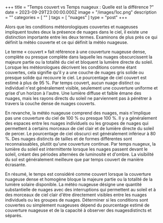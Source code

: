 +++
title = "Temps couvert vs Temps nuageux : Quelle est la différence ?"
date = 2023-09-29T23:00:00.000Z
image = "/images/1oc.png"
description = ""
categories = [ "" ]
tags = [ "nuages" ]
type = "post"
+++

Alors que les conditions météorologiques couvertes et nuageuses impliquent toutes deux la présence de nuages dans le ciel, il existe une distinction importante entre les deux termes. Examinons de plus près ce qui définit la météo couverte et ce qui définit la météo nuageuse.

Le terme « couvert » fait référence à une couverture nuageuse dense, complète ou presque complète dans laquelle les nuages ​​obscurcissent la majeure partie ou la totalité du ciel et bloquent la lumière directe du soleil. Lorsque les météorologues décrivent les conditions comme étant couvertes, cela signifie qu'il y a une couche de nuages ​​gris solide ou presque solide qui recouvre le ciel. Le pourcentage de ciel couvert est estimé à plus de 95 %. Par temps couvert, aucun nuage distinct ou individuel n'est généralement visible, seulement une couverture uniforme et grise d'un horizon à l'autre. Une lumière diffuse et faible émane des nuages, mais les rayons directs du soleil ne parviennent pas à pénétrer à travers la couche dense de nuages couverts.

En revanche, la météo nuageuse comprend des nuages, mais n'implique pas une couverture du ciel de 100 % ou presque 100 %. Il y a généralement des espaces entre les nuages individuels ou les groupes de nuages ​​qui permettent à certains morceaux de ciel clair et de lumière directe du soleil de percer. Le pourcentage de ciel obscurci est généralement inférieur à 80 %. Des nuages ​​distincts de tailles et de formes différentes sont reconnaissables, plutôt qu'une couverture continue. Par temps nuageux, la lumière du soleil est intermittente lorsque les nuages passent devant le soleil, créant des périodes alternées de luminosité et d'ombre. La visibilité du sol est généralement meilleure que par temps couvert de manière écrasante.

En résumé, le temps est considéré comme couvert lorsque la couverture nuageuse dense et homogène bloque la majeure partie ou la totalité de la lumière solaire disponible. La météo nuageuse désigne une quantité substantielle de nuages ​​avec des interruptions qui permettent au soleil et à des morceaux de ciel clair d'être directement visibles entre les nuages ​​individuels ou les groupes de nuages. Déterminer si les conditions sont couvertes ou simplement nuageuses dépend du pourcentage estimé de couverture nuageuse et de la capacité à observer des nuages ​​distincts et séparés.
